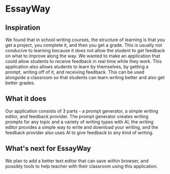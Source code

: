 # EssayWay


## Inspiration

We found that in school writing courses, the structure of learning is that you get a project, you complete it, and then you get a grade. This is usually not conducive to learning because it does not allow the student to get feedback on what to improve along the way. We wanted to make an application that could allow students to receive feedback in real time while they work. This application also allows students to learn by themselves, by getting a prompt, writing off of it, and receiving feedback. This can be used alongside a classroom so that students can learn writing better and also get better grades.


## What it does

Our application consists of 3 parts - a prompt generator, a simple writing editor, and feedback provider. The prompt generator creates writing prompts for any topic and a variety of writing types with AI, the writing editor provides a simple way to write and download your writing, and the feedback provider also uses AI to give feedback to any kind of writing.

## What's next for EssayWay

We plan to add a better text editor that can save within browser, and possibly tools to help teacher with their classroom using this application.
